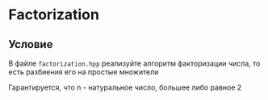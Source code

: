 # Factorization

## Условие

В файле `factorization.hpp` реализуйте алгоритм факторизации числа, то есть разбиения его на простые множители

Гарантируется, что n - натуральное число, большее либо равное 2